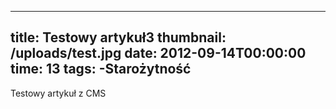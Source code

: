 ---
  title: Testowy artykuł3
  thumbnail: /uploads/test.jpg
  date: 2012-09-14T00:00:00
  time: 13
  tags:
	-Starożytność
  ---

  Testowy artykuł z CMS
  
